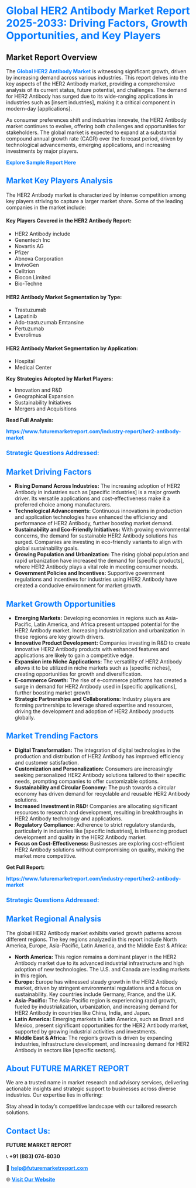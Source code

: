 <h1 style="color: #007BFF;">Global HER2 Antibody Market Report 2025-2033: Driving Factors, Growth Opportunities, and Key Players</h1>

<section id="overview">
<h2>Market Report Overview</h2>
<p>The <a href="https://www.futuremarketreport.com/industry-report/her2-antibody-market" style="color: #007BFF; text-decoration: none;"><strong>Global HER2 Antibody Market</strong></a> is witnessing significant growth, driven by increasing demand across various industries. This report delves into the key aspects of the HER2 Antibody market, providing a comprehensive analysis of its current status, future potential, and challenges. The demand for HER2 Antibody has surged due to its wide-ranging applications in industries such as [insert industries], making it a critical component in modern-day [applications].</p>
<p>As consumer preferences shift and industries innovate, the HER2 Antibody market continues to evolve, offering both challenges and opportunities for stakeholders. The global market is expected to expand at a substantial compound annual growth rate (CAGR) over the forecast period, driven by technological advancements, emerging applications, and increasing investments by major players.</p>
</section>

<section id="overview">
<p><a href="https://www.futuremarketreport.com/request-sample/reportId=97401" style="color: #007BFF; text-decoration: none;"><strong>Explore Sample Report Here</strong></a></p>
</section>

<section id="key-players">
<h2 style="color: #007BFF;">Market Key Players Analysis</h2>
<p>The HER2 Antibody market is characterized by intense competition among key players striving to capture a larger market share. Some of the leading companies in the market include:</p>
<h4>Key Players Covered in the HER2 Antibody Report:</h4>
<ul><li>HER2 Antibody include</li><li>Genentech Inc</li><li>Novartis AG</li><li>Pfizer</li><li>Abnova Corporation</li><li>InvivoGen</li><li>Celltrion</li><li>Biocon Limited</li><li>Bio-Techne</li></ul>
<h4>HER2 Antibody Market Segmentation by Type:</h4>
<ul><li>Trastuzumab</li><li>Lapatinib</li><li>Ado-trastuzumab Emtansine</li><li>Pertuzumab</li><li>Everolimus</li></ul>

<h4>HER2 Antibody Market Segmentation by Application:</h4>
<ul><li>Hospital</li><li>Medical Center</li></ul>
<p><strong>Key Strategies Adopted by Market Players:</strong></p>
<ul>
<li>Innovation and R&D</li>
<li>Geographical Expansion</li>
<li>Sustainability Initiatives</li>
<li>Mergers and Acquisitions</li>
</ul>
</section>

<section>
<p><strong>Read Full Analysis: </strong></p><a href="https://www.futuremarketreport.com/industry-report/her2-antibody-market" style="color: #007BFF; text-decoration: none;"><strong>https://www.futuremarketreport.com/industry-report/her2-antibody-market</strong></a>
<h3 style="color: #007BFF;">Strategic Questions Addressed:</h3>
</section>

<section id="driving-factors">
<h2 style="color: #007BFF;">Market Driving Factors</h2>
<ul>
<li><strong>Rising Demand Across Industries:</strong> The increasing adoption of HER2 Antibody in industries such as [specific industries] is a major growth driver. Its versatile applications and cost-effectiveness make it a preferred choice among manufacturers.</li>
<li><strong>Technological Advancements:</strong> Continuous innovations in production and application technologies have enhanced the efficiency and performance of HER2 Antibody, further boosting market demand.</li>
<li><strong>Sustainability and Eco-Friendly Initiatives:</strong> With growing environmental concerns, the demand for sustainable HER2 Antibody solutions has surged. Companies are investing in eco-friendly variants to align with global sustainability goals.</li>
<li><strong>Growing Population and Urbanization:</strong> The rising global population and rapid urbanization have increased the demand for [specific products], where HER2 Antibody plays a vital role in meeting consumer needs.</li>
<li><strong>Government Policies and Incentives:</strong> Supportive government regulations and incentives for industries using HER2 Antibody have created a conducive environment for market growth.</li>
</ul>
</section>

<section id="growth-opportunities">
<h2 style="color: #007BFF;">Market Growth Opportunities</h2>
<ul>
<li><strong>Emerging Markets:</strong> Developing economies in regions such as Asia-Pacific, Latin America, and Africa present untapped potential for the HER2 Antibody market. Increasing industrialization and urbanization in these regions are key growth drivers.</li>
<li><strong>Innovative Product Development:</strong> Companies investing in R&D to create innovative HER2 Antibody products with enhanced features and applications are likely to gain a competitive edge.</li>
<li><strong>Expansion into Niche Applications:</strong> The versatility of HER2 Antibody allows it to be utilized in niche markets such as [specific niches], creating opportunities for growth and diversification.</li>
<li><strong>E-commerce Growth:</strong> The rise of e-commerce platforms has created a surge in demand for HER2 Antibody used in [specific applications], further boosting market growth.</li>
<li><strong>Strategic Partnerships and Collaborations:</strong> Industry players are forming partnerships to leverage shared expertise and resources, driving the development and adoption of HER2 Antibody products globally.</li>
</ul>
</section>

<section id="trending-factors">
<h2 style="color: #007BFF;">Market Trending Factors</h2>
<ul>
<li><strong>Digital Transformation:</strong> The integration of digital technologies in the production and distribution of HER2 Antibody has improved efficiency and customer satisfaction.</li>
<li><strong>Customization and Personalization:</strong> Consumers are increasingly seeking personalized HER2 Antibody solutions tailored to their specific needs, prompting companies to offer customizable options.</li>
<li><strong>Sustainability and Circular Economy:</strong> The push towards a circular economy has driven demand for recyclable and reusable HER2 Antibody solutions.</li>
<li><strong>Increased Investment in R&D:</strong> Companies are allocating significant resources to research and development, resulting in breakthroughs in HER2 Antibody technology and applications.</li>
<li><strong>Regulatory Compliance:</strong> Adherence to strict regulatory standards, particularly in industries like [specific industries], is influencing product development and quality in the HER2 Antibody market.</li>
<li><strong>Focus on Cost-Effectiveness:</strong> Businesses are exploring cost-efficient HER2 Antibody solutions without compromising on quality, making the market more competitive.</li>
</ul>
</section>

<section>
<p><strong>Get Full Report: </strong></p><a href="https://www.futuremarketreport.com/industry-report/her2-antibody-market" style="color: #007BFF; text-decoration: none;"><strong>https://www.futuremarketreport.com/industry-report/her2-antibody-market</strong></a>
<h3 style="color: #007BFF;">Strategic Questions Addressed:</h3>
</section>


<section id="regional-analysis">
<h2 style="color: #007BFF;">Market Regional Analysis</h2>
<p>The global HER2 Antibody market exhibits varied growth patterns across different regions. The key regions analyzed in this report include North America, Europe, Asia-Pacific, Latin America, and the Middle East & Africa:</p>
<ul>
<li><strong>North America:</strong> This region remains a dominant player in the HER2 Antibody market due to its advanced industrial infrastructure and high adoption of new technologies. The U.S. and Canada are leading markets in this region.</li>
<li><strong>Europe:</strong> Europe has witnessed steady growth in the HER2 Antibody market, driven by stringent environmental regulations and a focus on sustainability. Key countries include Germany, France, and the U.K.</li>
<li><strong>Asia-Pacific:</strong> The Asia-Pacific region is experiencing rapid growth, fueled by industrialization, urbanization, and increasing demand for HER2 Antibody in countries like China, India, and Japan.</li>
<li><strong>Latin America:</strong> Emerging markets in Latin America, such as Brazil and Mexico, present significant opportunities for the HER2 Antibody market, supported by growing industrial activities and investments.</li>
<li><strong>Middle East & Africa:</strong> The region’s growth is driven by expanding industries, infrastructure development, and increasing demand for HER2 Antibody in sectors like [specific sectors].</li>
</ul>
</section>

<footer>
<h2 style="color: #007BFF;">About FUTURE MARKET REPORT</h2>
<p>We are a trusted name in market research and advisory services, delivering actionable insights and strategic support to businesses across diverse industries. Our expertise lies in offering:</p>

<p>Stay ahead in today’s competitive landscape with our tailored research solutions.</p>

<h2 style="color: #007BFF;">Contact Us:</h2>
<p><strong>FUTURE MARKET REPORT</strong></p>
<p>📞 <strong>+91 (883) 074-8030</strong></p>
<p>📧 <strong><a href="mailto:help@futuremarketreport.com" style="color: #007BFF;">help@futuremarketreport.com</a></strong></p>
<p>🌐 <strong><a href="https://www.futuremarketreport.com/" style="color: #007BFF;">Visit Our Website</a></strong></p>
</footer>